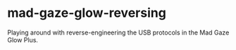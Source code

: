 # mad-gaze-glow-reversing
Playing around with reverse-engineering the USB protocols in the Mad Gaze Glow Plus.
